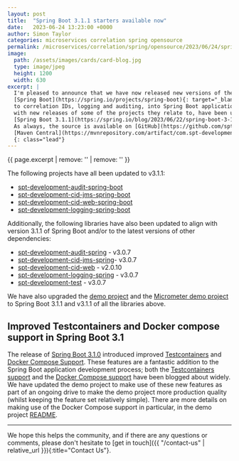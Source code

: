 ```yaml
---
layout: post
title:  "Spring Boot 3.1.1 starters available now"
date:   2023-06-24 13:23:00 +0000
author: Simon Taylor
categories: microservices correlation spring opensource
permalink: /microservices/correlation/spring/opensource/2023/06/24/spring-boot-3-1-1-starters-available-now
image:
  path: /assets/images/cards/card-blog.jpg
  type: image/jpeg
  height: 1200
  width: 630
excerpt: |
  I'm pleased to announce that we have now released new versions of the SPT Development 
  [Spring Boot](https://spring.io/projects/spring-boot){: target="_blank"} starter projects, for integrating the SPT Development libraries related 
  to correlation IDs, logging and auditing, into Spring Boot applications. <span class="d-inline d-md-none d-xl-inline">These new releases along 
  with new releases of some of the projects they relate to, have been updated to align with the recently released 
  [Spring Boot 3.1.1](https://spring.io/blog/2023/06/22/spring-boot-3-1-1-available-now){: target="_blank" }. 
  As always, the source is available on [GitHub](https://github.com/spt-development) and the artifacts are also available in
  [Maven Central](https://mvnrepository.com/artifact/com.spt-development) for easy inclusion in your own <em>Java</em> projects.</span>
  {: class="lead"}
---
```

{{ page.excerpt | remove: '<span class="d-inline d-md-none d-xl-inline">' | remove: '</span>' }}

The following projects have all been updated to v3.1.1:

* [spt-development-audit-spring-boot](https://github.com/spt-development/spt-development-audit-spring-boot)
* [spt-development-cid-jms-spring-boot](https://github.com/spt-development/spt-development-cid-jms-spring-boot)
* [spt-development-cid-web-spring-boot](https://github.com/spt-development/spt-development-cid-web-spring-boot)
* [spt-development-logging-spring-boot](https://github.com/spt-development/spt-development-logging-spring-boot)

Additionally, the following libraries have also been updated to align with version 3.1.1 of Spring Boot and/or to the latest versions of other 
dependencies:

* [spt-development-audit-spring](https://github.com/spt-development/spt-development-audit-spring) - v3.0.7
* [spt-development-cid-jms-spring](https://github.com/spt-development/spt-development-cid-jms-spring)- v3.0.7
* [spt-development-cid-web](https://github.com/spt-development/spt-development-cid-web) - v2.0.10
* [spt-development-logging-spring](https://github.com/spt-development/spt-development-logging-spring) - v3.0.7
* [spt-development-test](https://github.com/spt-development/spt-development-test) - v3.0.7

We have also upgraded the [demo project](https://github.com/spt-development/spt-development-demo) and the 
[Micrometer demo project](https://github.com/spt-development/spt-development-micrometer-tracing-demo) to Spring Boot 3.1.1 and v3.1.1 of all the libraries above.

<h2 class="fs-4">Improved Testcontainers and Docker compose support in Spring Boot 3.1</h2>

The release of [Spring Boot 3.1.0](https://spring.io/blog/2023/05/18/spring-boot-3-1-0-available-now) introduced improved 
[Testcontainers](https://docs.spring.io/spring-boot/docs/3.1.0/reference/html/features.html#features.testing.testcontainers.at-development-time) and
[Docker Compose Support](https://docs.spring.io/spring-boot/docs/3.1.0/reference/html/features.html#features.docker-compose). These features are a
fantastic addition to the Spring Boot application development process; both the 
[Testcontainers support](https://spring.io/blog/2023/06/23/improved-testcontainers-support-in-spring-boot-3-1) and the 
[Docker Compose support](https://spring.io/blog/2023/06/21/docker-compose-support-in-spring-boot-3-1) have been blogged about widely. We have 
updated the demo project to make use of these new features as part of an ongoing drive to make the demo project more production quality (whilst
keeping the feature set relatively simple). There are more details on making use of the Docker Compose support in particular, in the demo project
[README](https://github.com/spt-development/spt-development-demo/blob/main/README.md).

---

We hope this helps the community, and if there are any questions or comments, please don't hesitate to [get in touch]({{ "/contact-us" | relative_url }}){:title="Contact Us"}.
